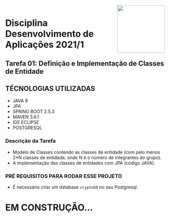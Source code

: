 <img width="150" height="150" align="right" src="https://upload.wikimedia.org/wikipedia/pt/4/47/UFF_bras%C3%A3o.png">



# Disciplina Desenvolvimento de Aplicações 2021/1

## Tarefa 01: Definição e Implementação de Classes de Entidade

## TÉCNOLOGIAS UTILIZADAS

- JAVA 8
- JPA
- SPRING BOOT 2.5.3
- MAVEN 3.6.1
- IDE ECLIPSE
- POSTGRESQL

### Descrição da Tarefa

<p align="justify">

- Modelo de Classes contendo as classes de entidade (com pelo menos 2*N classes de entidade, onde N é o número de integrantes do grupo).
- A implementação das classes de entidades com JPA (código JAVA).
  
</p>

### PRÉ REQUISITOS PARA RODAR ESSE PROJETO

- É necessário criar um database `cryptoGO` no seu Postgresql.

# EM CONSTRUÇÃO...

